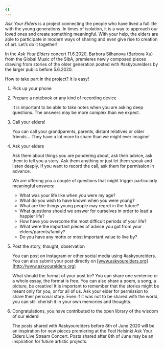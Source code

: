 ```yaml
---
{}
---
```


_Ask Your Elders_ is a project connecting the people who have lived a full life with the young generations. In times of isolation, it is a way to approach our loved ones and create something meaningful. With your help, the elders are able to participate in modern ways of sharing and even give rise to creation of art. Let’s do it together!

In the _Ask Your Elders_ concert 11.6.2020, Barbora Silhanova (Barbora Xu) from the Global Music of the SibA, premieres newly composed pieces drawing from stories of the older generation posted with #askyourelders by the larger public before 5.6.2020.

How to take part in the project? It is easy!

1. Pick up your phone

2. Prepare a notebook or any kind of recording device

   It is important to be able to take notes when you are asking deep questions. The answers may be more complex than we expect.

3. Call your elders!

   You can call your grandparents, parents, distant relatives or older friends... They have a lot more to share than we might ever imagine!

4. Ask your elders

   Ask them about things you are pondering about, ask their advice, ask them to tell you a story. Ask them anything or just let them speak and listen deeply. If you want to record the call, ask them for permission in advance.

   We are offering you a couple of questions that might trigger particularly meaningful answers:

   - What was your life like when you were my age?
   - What do you wish to have known when you were young?
   - What are the things young people may regret in the future?
   - What questions should we answer for ourselves in order to lead a happier life?
   - How have you overcome the most difficult periods of your life?
   - What were the important pieces of advice you got from your elders/parents/family?
   - Do you have any motto or most important value to live by?

5. Post the story, thought, observation

   You can post on Instagram or other social media using #askyourelders. You can also submit your post directly on [www.askyourelders.org](http://www.askyourelders.org)

   What should the format of your post be? You can share one sentence or a whole essay, the format is free. You can also share a poem, a song, a picture, be creative! It is important to remember that the stories might be meant only for you, or for all of us. Ask your elder for permission to share their personal story. Even if it was not to be shared with the world, you can still cherish it in your own memories and thoughts.

6. Congratulations, you have contributed to the open library of the wisdom of our elders!

   The posts shared with #askyourelders before 8th of June 2020 will be an inspiration for new pieces premiering at the Feel Helsinki Ask Your Elders Live Stream Concert. Posts shared after 8th of June may be an inspiration for future artistic projects.
